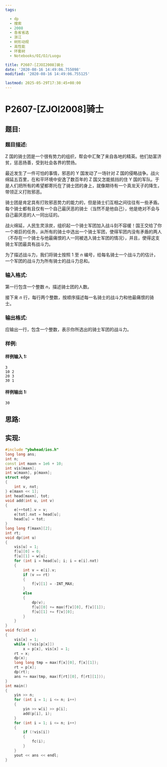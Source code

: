 ```yaml
---
tags:

  - dp
  - 搜索
  - 2008
  - 各省省选
  - 浙江
  - 树形动规
  - 高性能
  - 环套树
  - Notebooks/OI/OJ/Luogu

title: P2607-[ZJOI2008]骑士
date: '2020-08-16 14:49:06.755098'
modified: '2020-08-16 14:49:06.755125'

lastmod: 2025-05-29T17:38:45+08:00
---
```


# P2607-[ZJOI2008]骑士

## 题目:

### 题目描述:

Z 国的骑士团是一个很有势力的组织，帮会中汇聚了来自各地的精英。他们劫富济贫，惩恶扬善，受到社会各界的赞扬。

最近发生了一件可怕的事情，邪恶的 Y 国发动了一场针对 Z 国的侵略战争。战火绵延五百里，在和平环境中安逸了数百年的 Z 国又怎能抵挡的住 Y 国的军队。于是人们把所有的希望都寄托在了骑士团的身上，就像期待有一个真龙天子的降生，带领正义打败邪恶。

骑士团是肯定具有打败邪恶势力的能力的，但是骑士们互相之间往往有一些矛盾。每个骑士都有且仅有一个自己最厌恶的骑士（当然不是他自己），他是绝对不会与自己最厌恶的人一同出征的。

战火绵延，人民生灵涂炭，组织起一个骑士军团加入战斗刻不容缓！国王交给了你一个艰巨的任务，从所有的骑士中选出一个骑士军团，使得军团内没有矛盾的两人（不存在一个骑士与他最痛恨的人一同被选入骑士军团的情况），并且，使得这支骑士军团最具有战斗力。

为了描述战斗力，我们将骑士按照 $1$ 至 $n$ 编号，给每名骑士一个战斗力的估计，一个军团的战斗力为所有骑士的战斗力总和。

### 输入格式:

第一行包含一个整数 $n$，描述骑士团的人数。

接下来 $n$ 行，每行两个整数，按顺序描述每一名骑士的战斗力和他最痛恨的骑士。

### 输出格式:

应输出一行，包含一个整数，表示你所选出的骑士军团的战斗力。

### 样例:

#### 样例输入 1:

``` 
3
10 2
20 3
30 1

```

#### 样例输出 1:

``` 
30
```

## 思路:

## 实现:

``` cpp
#include "ybwhead/ios.h"
long long ans;
int n;
const int maxn = 1e6 + 10;
int vis[maxn];
int w[maxn], p[maxn];
struct edge
{
    int v, nxt;
} e[maxn << 1];
int head[maxn], tot;
void add(int u, int v)
{
    e[++tot].v = v;
    e[tot].nxt = head[u];
    head[u] = tot;
}
long long f[maxn][2];
int rt;
void dp(int u)
{
    vis[u] = 1;
    f[u][0] = 0;
    f[u][1] = w[u];
    for (int i = head[u]; i; i = e[i].nxt)
    {
        int v = e[i].v;
        if (v == rt)
        {
            f[v][1] = -INT_MAX;
        }
        else
        {
            dp(v);
            f[u][0] += max(f[v][0], f[v][1]);
            f[u][1] += f[v][0];
        }
    }
}
void fc(int x)
{
    vis[x] = 1;
    while (!vis[p[x]])
        x = p[x], vis[x] = 1;
    rt = x;
    dp(x);
    long long tmp = max(f[x][0], f[x][1]);
    rt = p[x];
    dp(rt);
    ans += max(tmp, max(f[rt][0], f[rt][1]));
}
int main()
{
    yin >> n;
    for (int i = 1; i <= n; i++)
    {
        yin >> w[i] >> p[i];
        add(p[i], i);
    }
    for (int i = 1; i <= n; i++)
    {
        if (!vis[i])
        {
            fc(i);
        }
    }
    yout << ans << endl;
}
```
